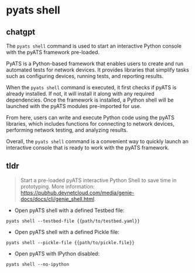 # pyats shell 
## chatgpt 
The `pyats shell` command is used to start an interactive Python console with the pyATS framework pre-loaded. 

PyATS is a Python-based framework that enables users to create and run automated tests for network devices. It provides libraries that simplify tasks such as configuring devices, running tests, and reporting results.

When the `pyats shell` command is executed, it first checks if pyATS is already installed. If not, it will install it along with any required dependencies. Once the framework is installed, a Python shell will be launched with the pyATS modules pre-imported for use.

From here, users can write and execute Python code using the pyATS libraries, which includes functions for connecting to network devices, performing network testing, and analyzing results.

Overall, the `pyats shell` command is a convenient way to quickly launch an interactive console that is ready to work with the pyATS framework. 

## tldr 
 
> Start a pre-loaded pyATS interactive Python Shell to save time in prototyping.
> More information: <https://pubhub.devnetcloud.com/media/genie-docs/docs/cli/genie_shell.html>.

- Open pyATS shell with a defined Testbed file:

`pyats shell --testbed-file {{path/to/testbed.yaml}}`

- Open pyATS shell with a defined Pickle file:

`pyats shell --pickle-file {{path/to/pickle.file}}`

- Open pyATS with IPython disabled:

`pyats shell --no-ipython`
